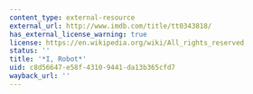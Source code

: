 ```yaml
---
content_type: external-resource
external_url: http://www.imdb.com/title/tt0343818/
has_external_license_warning: true
license: https://en.wikipedia.org/wiki/All_rights_reserved
status: ''
title: '*I, Robot*'
uid: c8d56647-e58f-4310-9441-da13b365cfd7
wayback_url: ''
---
```

